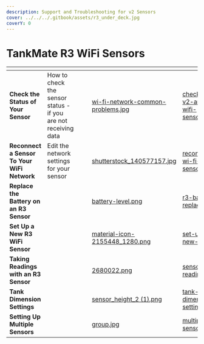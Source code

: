 ```yaml
---
description: Support and Troubleshooting for v2 Sensors
cover: ../../../.gitbook/assets/r3_under_deck.jpg
coverY: 0
---
```


# TankMate R3 WiFi Sensors

<table data-view="cards"><thead><tr><th></th><th></th><th></th><th></th><th data-hidden data-card-cover data-type="files"></th><th data-hidden data-card-target data-type="content-ref"></th></tr></thead><tbody><tr><td><strong>Check the Status of Your Sensor</strong></td><td>How to check the sensor status - if you are not receiving data</td><td></td><td></td><td><a href="../../../.gitbook/assets/wi-fi-network-common-problems.jpg">wi-fi-network-common-problems.jpg</a></td><td><a href="../../../wi-fi-connectivity/check-status-v2-and-r3w-wifi-sensors.md">check-status-v2-and-r3w-wifi-sensors.md</a></td></tr><tr><td><strong>Reconnect a Sensor To Your WiFi Network</strong></td><td>Edit the network settings for your sensor</td><td></td><td></td><td><a href="../../../.gitbook/assets/shutterstock_140577157.jpg">shutterstock_140577157.jpg</a></td><td><a href="../../../wi-fi-connectivity/reconnect-r3-wi-fi-level-sensor.md">reconnect-r3-wi-fi-level-sensor.md</a></td></tr><tr><td><strong>Replace the Battery on an R3 Sensor</strong></td><td></td><td></td><td></td><td><a href="../../../.gitbook/assets/battery-level.png">battery-level.png</a></td><td><a href="r3-battery-replacement.md">r3-battery-replacement.md</a></td></tr><tr><td><strong>Set Up a New R3 WiFi Sensor</strong></td><td></td><td></td><td></td><td><a href="../../../.gitbook/assets/material-icon-2155448_1280.png">material-icon-2155448_1280.png</a></td><td><a href="set-up-a-new-r3-sensor/">set-up-a-new-r3-sensor</a></td></tr><tr><td><strong>Taking Readings with an R3 Sensor</strong></td><td></td><td></td><td></td><td><a href="../../../.gitbook/assets/2680022.png">2680022.png</a></td><td><a href="sensor-readings-r3.md">sensor-readings-r3.md</a></td></tr><tr><td><strong>Tank Dimension Settings</strong></td><td></td><td></td><td></td><td><a href="../../../.gitbook/assets/sensor_height_2 (1).png">sensor_height_2 (1).png</a></td><td><a href="set-up-a-new-r3-sensor/tank-dimension-settings.md">tank-dimension-settings.md</a></td></tr><tr><td><strong>Setting Up Multiple Sensors</strong></td><td></td><td></td><td></td><td><a href="../../../.gitbook/assets/group.jpg">group.jpg</a></td><td><a href="../../../app-user-guides/mobile-app/multiple-sensors.md">multiple-sensors.md</a></td></tr></tbody></table>

